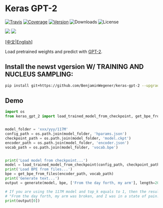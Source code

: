 # Keras GPT-2

[![Travis](https://travis-ci.org/CyberZHG/keras-gpt-2.svg)](https://travis-ci.org/CyberZHG/keras-gpt-2)
[![Coverage](https://coveralls.io/repos/github/CyberZHG/keras-gpt-2/badge.svg?branch=master)](https://coveralls.io/github/CyberZHG/keras-gpt-2)
[![Version](https://img.shields.io/pypi/v/keras-gpt-2.svg)](https://pypi.org/project/keras-gpt-2/)
![Downloads](https://img.shields.io/pypi/dm/keras-gpt-2.svg)
![License](https://img.shields.io/pypi/l/keras-gpt-2.svg)

![](https://img.shields.io/badge/keras-tensorflow-blue.svg)
![](https://img.shields.io/badge/keras-tf.keras-blue.svg)

\[[中文](https://github.com/CyberZHG/keras-gpt-2/blob/master/README.zh-CN.md)|[English](https://github.com/CyberZHG/keras-gpt-2/blob/master/README.md)\]

Load pretrained weights and predict with [GPT-2](https://d4mucfpksywv.cloudfront.net/better-language-models/language_models_are_unsupervised_multitask_learners.pdf).

## Install the newst vgersion W/ TRAINING AND NUCLEUS SAMPLING:

```bash
pip install git+https://github.com/BenjaminWegener/keras-gpt-2 --upgrade
```

## Demo

```python
import os
from keras_gpt_2 import load_trained_model_from_checkpoint, get_bpe_from_files, generate


model_folder = 'xxx/yyy/117M'
config_path = os.path.join(model_folder, 'hparams.json')
checkpoint_path = os.path.join(model_folder, 'model.ckpt')
encoder_path = os.path.join(model_folder, 'encoder.json')
vocab_path = os.path.join(model_folder, 'vocab.bpe')


print('Load model from checkpoint...')
model = load_trained_model_from_checkpoint(config_path, checkpoint_path)
print('Load BPE from files...')
bpe = get_bpe_from_files(encoder_path, vocab_path)
print('Generate text...')
output = generate(model, bpe, ['From the day forth, my arm'], length=20, top_k=1)

# If you are using the 117M model and top_k equals to 1, then the result will be:
# "From the day forth, my arm was broken, and I was in a state of pain. I was in a state of pain,"
print(output[0])
```
